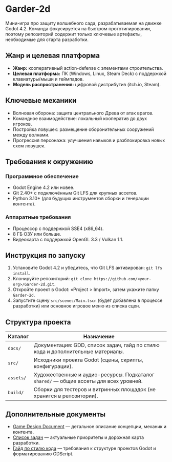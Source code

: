 # Garder-2d

Мини-игра про защиту волшебного сада, разрабатываемая на движке Godot 4.2. Команда фокусируется на быстром прототипировании, поэтому репозиторий содержит только ключевые артефакты, необходимые для старта разработки.

## Жанр и целевая платформа
- **Жанр:** кооперативный action-defense с элементами строительства.
- **Целевая платформа:** ПК (Windows, Linux, Steam Deck) с поддержкой клавиатуры/мыши и геймпадов.
- **Модель распространения:** цифровой дистрибутив (itch.io, Steam).

## Ключевые механики
- Волновая оборона: защита центрального Древа от атак врагов.
- Командное взаимодействие: локальный кооператив до двух игроков.
- Постройка ловушек: размещение оборонительных сооружений между волнами.
- Прогрессия персонажа: улучшения навыков и разблокировка новых схем ловушек.

## Требования к окружению
### Программное обеспечение
- Godot Engine 4.2 или новее.
- Git 2.40+ с подключённым Git LFS для крупных ассетов.
- Python 3.10+ (для будущих инструментов сборки и генерации контента).

### Аппаратные требования
- Процессор с поддержкой SSE4 (x86_64).
- 8 ГБ ОЗУ или больше.
- Видеокарта с поддержкой OpenGL 3.3 / Vulkan 1.1.

## Инструкция по запуску
1. Установите Godot 4.2 и убедитесь, что Git LFS активирован: `git lfs install`.
2. Клонируйте репозиторий: `git clone https://github.com/<your-org>/Garder-2d.git`.
3. Откройте проект в Godot: «Project > Import», затем укажите папку `Garder-2d`.
4. Запустите сцену `src/scenes/Main.tscn` (будет добавлена в процессе разработки) или основное игровое меню из списка сцен.

## Структура проекта
| Каталог | Назначение |
| --- | --- |
| `docs/` | Документация: GDD, список задач, гайд по стилю кода и дополнительные материалы. |
| `src/` | Исходники проекта Godot (сцены, скрипты, конфигурации). |
| `assets/` | Художественные и аудио-ресурсы. Подкаталог `shared/` — общие ассеты для всех уровней. |
| `build/` | Сборки для тестеров и витринных площадок (не хранится в репозитории). |

## Дополнительные документы
- [Game Design Document](docs/GDD.md) — детальное описание концепции, механик и контента.
- [Список задач](docs/TASKS.md) — актуальные приоритеты и дорожная карта разработки.
- [Гайд по стилю кода](docs/CODE_STYLE.md) — требования к структуре проектов Godot и форматированию GDScript.
